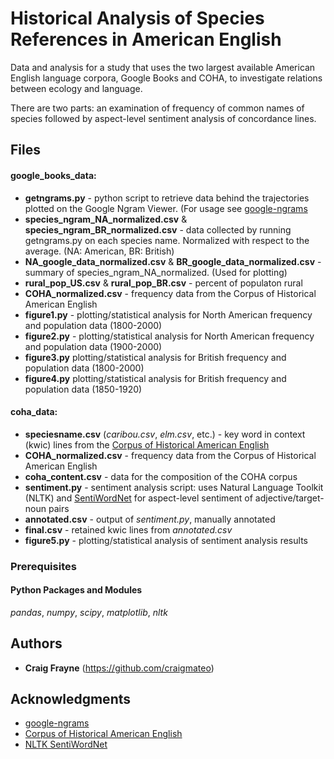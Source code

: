 # Historical Analysis of Species References in American English 

Data and analysis for a study that uses the two largest available American English language corpora, Google Books and COHA, to investigate relations between ecology and language. 

There are two parts: an examination of frequency of common names of species followed by aspect-level sentiment analysis of concordance lines.

## Files

#### google_books_data:
* **getngrams.py** - python script to retrieve data behind the trajectories plotted on the Google Ngram Viewer. (For usage see [google-ngrams](https://github.com/econpy/google-ngrams) 
* **species_ngram_NA_normalized.csv** & **species_ngram_BR_normalized.csv** - data collected by running getngrams.py on each species name. Normalized with respect to the average. (NA: American, BR: British)  
* **NA_google_data_normalized.csv** & **BR_google_data_normalized.csv** - summary of species_ngram_NA_normalized. (Used for plotting) 
* **rural_pop_US.csv** & **rural_pop_BR.csv** - percent of populaton rural
* **COHA_normalized.csv** - frequency data from the Corpus of Historical American English
* **figure1.py** - plotting/statistical analysis for North American frequency and population data (1800-2000)
* **figure2.py** - plotting/statistical analysis for North American frequency and population data (1900-2000)
* **figure3.py** plotting/statistical analysis for British frequency and population data (1800-2000) 
* **figure4.py** plotting/statistical analysis for British frequency and population data (1850-1920)

#### coha_data:
* **speciesname.csv** (*caribou.csv*, *elm.csv*, etc.) - key word in context (kwic) lines from the [Corpus of Historical American English](https://corpus.byu.edu/coha/)
* **COHA_normalized.csv** - frequency data from the Corpus of Historical American English
* **coha_content.csv** - data for the composition of the COHA corpus
* **sentiment.py** - sentiment analysis script: uses Natural Language Toolkit (NLTK) and [SentiWordNet](http://www.nltk.org/_modules/nltk/corpus/reader/sentiwordnet.html) for aspect-level sentiment of adjective/target-noun pairs  
* **annotated.csv** - output of *sentiment.py*, manually annotated
* **final.csv** - retained kwic lines from *annotated.csv*
* **figure5.py** - plotting/statistical analysis of sentiment analysis results  

### Prerequisites

#### Python Packages and Modules
*pandas*, *numpy*, *scipy*, *matplotlib*, *nltk*

## Authors

* **Craig Frayne** (https://github.com/craigmateo)

## Acknowledgments

* [google-ngrams](https://github.com/econpy/google-ngrams) 
* [Corpus of Historical American English](https://corpus.byu.edu/coha/)
* [NLTK SentiWordNet](http://www.nltk.org/_modules/nltk/corpus/reader/sentiwordnet.html)